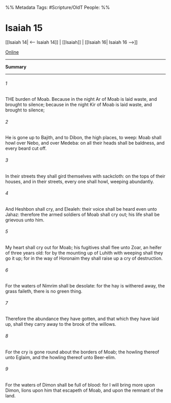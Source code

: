 

%% Metadata
Tags: #Scripture/OldT
People: 
%%
# Isaiah 15
[[Isaiah 14| <-- Isaiah 14]] | [[Isaiah]] | [[Isaiah 16| Isaiah 16 -->]]

[Online](https://churchofjesuschrist.org/study/scriptures/ot/isa/15?lang=eng)

---
__Summary__



---

###### 1
THE burden of Moab.  Because in the night Ar of Moab is laid waste, and brought to silence; because in the night Kir of Moab is laid waste, and brought to silence;
###### 2
He is gone up to Bajith, and to Dibon, the high places, to weep: Moab shall howl over Nebo, and over Medeba: on all their heads shall be baldness, and every beard cut off.
###### 3
In their streets they shall gird themselves with sackcloth: on the tops of their houses, and in their streets, every one shall howl, weeping abundantly.
###### 4
And Heshbon shall cry, and Elealeh: their voice shall be heard even unto Jahaz: therefore the armed soldiers of Moab shall cry out; his life shall be grievous unto him.
###### 5
My heart shall cry out for Moab; his fugitives shall flee unto Zoar, an heifer of three years old: for by the mounting up of Luhith with weeping shall they go it up; for in the way of Horonaim they shall raise up a cry of destruction.
###### 6
For the waters of Nimrim shall be desolate: for the hay is withered away, the grass faileth, there is no green thing.
###### 7
Therefore the abundance they have gotten, and that which they have laid up, shall they carry away to the brook of the willows.
###### 8
For the cry is gone round about the borders of Moab; the howling thereof unto Eglaim, and the howling thereof unto Beer-elim.
###### 9
For the waters of Dimon shall be full of blood: for I will bring more upon Dimon, lions upon him that escapeth of Moab, and upon the remnant of the land.



